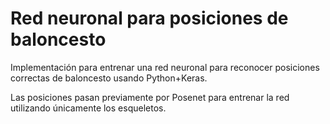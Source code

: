 # Red neuronal para posiciones de baloncesto
Implementación para entrenar una red neuronal para reconocer posiciones correctas de baloncesto usando Python+Keras.

Las posiciones pasan previamente por Posenet para entrenar la red utilizando únicamente los esqueletos.
